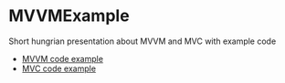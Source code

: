 # MVVMExample
Short hungrian presentation about MVVM and MVC with example code
* [MVVM code example](MVVMExample/tree/main/MVVMTemplate)
* [MVC code example](https://drive.google.com/file/d/1IOupGyQoAgV2QJ4j4DPvv16soaIDwR5i/view?usp=sharing)
